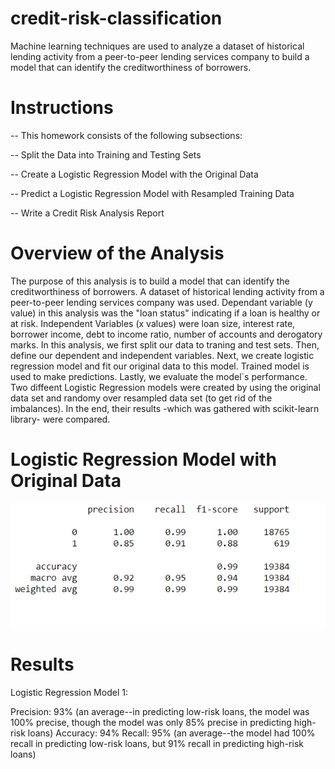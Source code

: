 # credit-risk-classification

Machine learning techniques are used to analyze a dataset of historical lending activity from a peer-to-peer lending services company to build a model that can identify the creditworthiness of borrowers.

# Instructions
-- This homework consists of the following subsections:

-- Split the Data into Training and Testing Sets

-- Create a Logistic Regression Model with the Original Data

-- Predict a Logistic Regression Model with Resampled Training Data

-- Write a Credit Risk Analysis Report

# Overview of the Analysis
The purpose of this analysis is to build a model that can identify the creditworthiness of borrowers.
A dataset of historical lending activity from a peer-to-peer lending services company was used.
Dependant variable (y value) in this analysis was the "loan status" indicating if a loan is healthy or at risk.
Independent Variables (x values) were loan size, interest rate, borrower income, debt to income ratio, number of accounts and derogatory marks.
In this analysis, we first split our data to traning and test sets. Then, define our dependent and independent variables. Next, we create logistic regression model and fit our original data to this model. Trained model is used to make predictions. Lastly, we evaluate the model`s performance.
Two diffeent Logistic Regression models were created by using the original data set and randomy over resampled data set (to get rid of the imbalances). In the end, their results -which was gathered with scikit-learn library- were compared.

# Logistic Regression Model with Original Data
![alt text](image.png)

# Results
Logistic Regression Model 1:

Precision: 93% (an average--in predicting low-risk loans, the model was 100% precise, though the model was only 85% precise in predicting high-risk loans)
Accuracy: 94%
Recall: 95% (an average--the model had 100% recall in predicting low-risk loans, but 91% recall in predicting high-risk loans)
